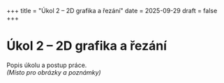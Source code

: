 +++
title = "Úkol 2 – 2D grafika a řezání"
date = 2025-09-29
draft = false
+++

# Úkol 2 – 2D grafika a řezání
Popis úkolu a postup práce.  
*(Místo pro obrázky a poznámky)*